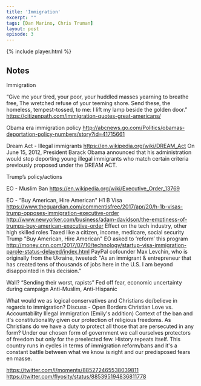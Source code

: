 ```yaml
---
title: 'Immigration'
excerpt: ""
tags: [Dan Marino, Chris Truman]
layout: post
episode: 3
---
```


{% include player.html %}

## Notes

Immigration

“Give me your tired, your poor, your huddled masses yearning to breathe free, The wretched refuse of your teeming shore. Send these, the homeless, tempest-tossed, to me: I lift my lamp beside the golden door.”
https://citizenpath.com/immigration-quotes-great-americans/

Obama era immigration policy
http://abcnews.go.com/Politics/obamas-deportation-policy-numbers/story?id=41715661

Dream Act - Illegal immigrants
https://en.wikipedia.org/wiki/DREAM_Act
On June 15, 2012, President Barack Obama announced that his administration would stop deporting young illegal immigrants who match certain criteria previously proposed under the DREAM ACT.

Trump’s policy/actions

EO - Muslim Ban https://en.wikipedia.org/wiki/Executive_Order_13769

EO - “Buy American, Hire American"
H1 B Visa
https://www.theguardian.com/commentisfree/2017/apr/20/h-1b-visas-trump-opposes-immigration-executive-order
http://www.newyorker.com/business/adam-davidson/the-emptiness-of-trumps-buy-american-executive-order
Effect on the tech industry, other high skilled roles
Taxed like a citizen, income, medicare, social security
Trump "Buy American, Hire American" EO asked to ‘reform’ this program
http://money.cnn.com/2017/07/10/technology/startup-visa-immigration-parole-status-delayed/index.html
PayPal cofounder Max Levchin, who is originally from the Ukraine, tweeted: "As an immigrant & entrepreneur that has created tens of thousands of jobs here in the U.S. I am beyond disappointed in this decision."

Wall?
“Sending their worst, rapists”
Fed off fear, economic uncertainty during campaign
Anti-Muslim, Anti-Hispanic

What would we as logical conservatives and Christians do/believe in regards to immigration?
Discuss -
Open Borders
Christian Love vs. Accountability
Illegal immigration
(Emily's addition) Context of the ban and it's constitutionality given our protection of religious freedoms.  As Christians do we have a duty to protect all those that are persecuted in any form?  Under our chosen form of government we call ourselves protectors of freedom but only for the preelected few. History repeats itself. This country runs in cycles in terms of immigration reform/bans and it's a constant battle between what we know is right and our predisposed fears en masse.

https://twitter.com/i/moments/885272465538039811
https://twitter.com/flyosity/status/885395194836811778
